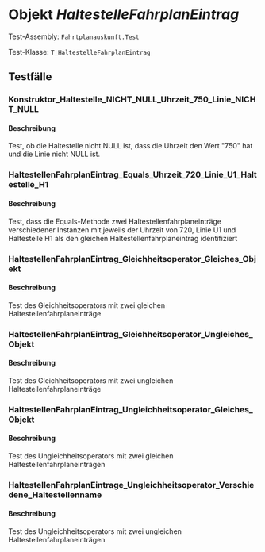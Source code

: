 # Objekt *HaltestelleFahrplanEintrag*

Test-Assembly: `Fahrtplanauskunft.Test`

Test-Klasse: `T_HaltestelleFahrplanEintrag`

## Testfälle

### Konstruktor_Haltestelle_NICHT_NULL_Uhrzeit_750_Linie_NICHT_NULL

#### Beschreibung

Test, ob die Haltestelle nicht NULL ist, dass die Uhrzeit den Wert "750" hat und die Linie nicht NULL ist.

### HaltestellenFahrplanEintrag_Equals_Uhrzeit_720_Linie_U1_Haltestelle_H1

#### Beschreibung

Test, dass die Equals-Methode zwei Haltestellenfahrplaneinträge verschiedener Instanzen mit jeweils der Uhrzeit von 720, Linie U1 und Haltestelle H1 als den gleichen Haltestellenfahrplaneintrag identifiziert

### HaltestellenFahrplanEintrag_Gleichheitsoperator_Gleiches_Objekt

#### Beschreibung

Test des Gleichheitsoperators mit zwei gleichen Haltestellenfahrplaneinträge

### HaltestellenFahrplanEintrag_Gleichheitsoperator_Ungleiches_Objekt

#### Beschreibung

Test des Gleichheitsoperators mit zwei ungleichen Haltestellenfahrplaneinträge

### HaltestellenFahrplanEintrag_Ungleichheitsoperator_Gleiches_Objekt

#### Beschreibung

Test des Ungleichheitsoperators mit zwei gleichen Haltestellenfahrplaneinträgen

### HaltestellenFahrplanEintrage_Ungleichheitsoperator_Verschiedene_Haltestellenname

#### Beschreibung

Test des Ungleichheitsoperators mit zwei ungleichen Haltestellenfahrplaneinträgen